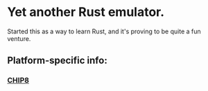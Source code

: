 # Yet another Rust emulator.

Started this as a way to learn Rust, and it's proving to be quite a fun venture.

## Platform-specific info:

### [CHIP8](docs/)